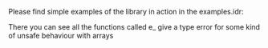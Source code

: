 Please find simple examples of the library in action in the examples.idr:

There you can see all the functions called e_ give a type error for some kind of unsafe behaviour with arrays

